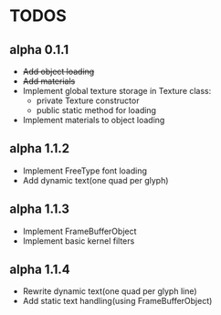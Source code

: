 # TODOS
## alpha 0.1.1
* ~~Add object loading~~
* ~~Add materials~~
* Implement global texture storage in Texture class:
  * private Texture constructor
  * public static method for loading
* Implement materials to object loading

## alpha 1.1.2
* Implement FreeType font loading
* Add dynamic text(one quad per glyph)

## alpha 1.1.3
* Implement FrameBufferObject
* Implement basic kernel filters

## alpha 1.1.4
* Rewrite dynamic text(one quad per glyph line)
* Add static text handling(using FrameBufferObject)

